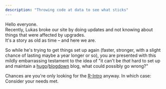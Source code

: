 ```yaml
---
description: "Throwing code at data to see what sticks"
---
```


Hello everyone.  
Recently, Lukas broke our site by doing updates and not knowing about things that were affected by upgrades.  
It's a story as old as time – and here we are.  

So while he's trying to get things set up again (faster, stronger, with a slight chance of lasting maybe a year longer or so), you are presented with this mildly embarrassing testament to the idea of "it can't be *that* hard to set up and maintain a [hugo](http://gohugo.io)/[blogdown](https://bookdown.org/yihui/blogdown/) blog, what could possibly go wrong?"

Chances are you're only looking for the [R-Intro](https://r-intro.tadaa-data.de) anyway. In which case: Consider your needs met.
